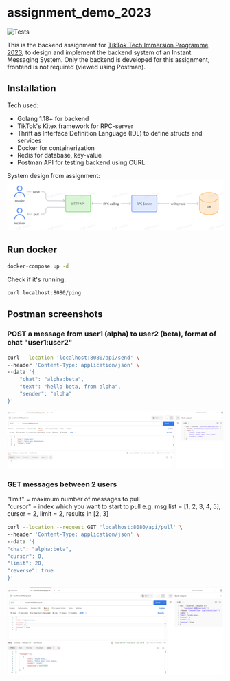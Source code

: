 # assignment_demo_2023

![Tests](https://github.com/TikTokTechImmersion/assignment_demo_2023/actions/workflows/test.yml/badge.svg)

This is the backend assignment for [TikTok Tech Immersion Programme 2023](https://bytedance.sg.feishu.cn/docx/CEusdOSGHody93xCekHlbBOvgGR), to design and implement the backend system of an Instant Messaging System.
Only the backend is developed for this assignment, frontend is not required (viewed using Postman).

## Installation

Tech used:

- Golang 1.18+ for backend
- TikTok's Kitex framework for RPC-server
- Thrift as Interface Definition Language (IDL) to define structs and services
- Docker for containerization
- Redis for database, key-value
- Postman API for testing backend using CURL

System design from assignment:
![system design image for Postman](https://raw.githubusercontent.com/gowherelang/assignment_demo_2023/main/postman/systemdesign.png)
## Run docker

```bash
docker-compose up -d
```

Check if it's running:

```bash
curl localhost:8080/ping
```

## Postman screenshots
### POST a message from user1 (alpha) to user2 (beta), format of chat "user1:user2" 
```bash 
curl --location 'localhost:8080/api/send' \
--header 'Content-Type: application/json' \
--data '{
    "chat": "alpha:beta",
    "text": "hello beta, from alpha",
    "sender": "alpha"
}'
```
![POST image for Postman](https://raw.githubusercontent.com/gowherelang/assignment_demo_2023/main/postman/postman%20POST.png)
### GET messages between 2 users
"limit" = maximum number of messages to pull
<br>"cursor" = index which you want to start to pull
e.g. msg list = [1, 2, 3, 4, 5], cursor = 2, limit = 2, results in [2, 3] 
```bash
curl --location --request GET 'localhost:8080/api/pull' \
--header 'Content-Type: application/json' \
--data '{
"chat": "alpha:beta",
"cursor": 0,
"limit": 20,
"reverse": true
}'
```
![GET image for Postman](https://raw.githubusercontent.com/gowherelang/assignment_demo_2023/ffc2076b581aea175992bfe10e4d16f34bf03ef5/postman/postman%20GET.png)
